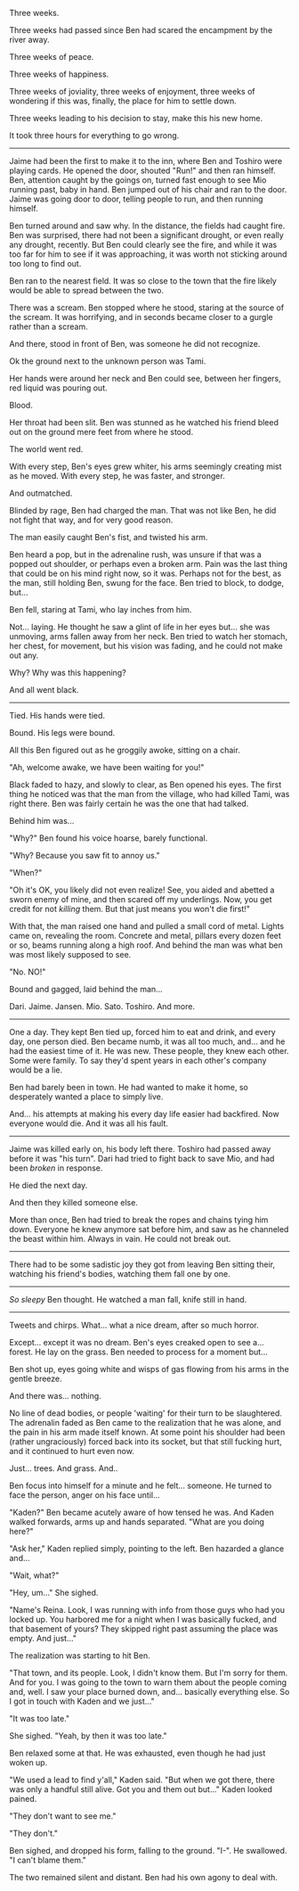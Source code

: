 Three weeks.

Three weeks had passed since Ben had scared the encampment by the river away.

Three weeks of peace.

Three weeks of happiness.

Three weeks of joviality, three weeks of enjoyment, three weeks of wondering if this was, finally, the place for him to settle down.

Three weeks leading to his decision to stay, make this his new home.

It took three hours for everything to go wrong.

***

Jaime had been the first to make it to the inn, where Ben and Toshiro were playing cards. He opened the door, shouted "Run!" and then ran himself. Ben, attention caught by the goings on, turned fast enough to see Mio running past, baby in hand. Ben jumped out of his chair and ran to the door. Jaime was going door to door, telling people to run, and then running himself.

Ben turned around and saw why. In the distance, the fields had caught fire. Ben was surprised, there had not been a significant drought, or even really any drought, recently. But Ben could clearly see the fire, and while it was too far for him to see if it was approaching, it was worth not sticking around too long to find out.

Ben ran to the nearest field. It was so close to the town that the fire likely would be able to spread between the two.

There was a scream. Ben stopped where he stood, staring at the source of the scream. It was horrifying, and in seconds became closer to a gurgle rather than a scream. 

And there, stood in front of Ben, was someone he did not recognize.

Ok the ground next to the unknown person was Tami.

Her hands were around her neck and Ben could see, between her fingers, red liquid was pouring out.

Blood.

Her throat had been slit. Ben was stunned as he watched his friend bleed out on the ground mere feet from where he stood.

The world went red.

With every step, Ben's eyes grew whiter, his arms seemingly creating mist as he moved. With every step, he was faster, and stronger.

And outmatched.

Blinded by rage, Ben had charged the man. That was not like Ben, he did not fight that way, and for very good reason.

The man easily caught Ben's fist, and twisted his arm.

Ben heard a pop, but in the adrenaline rush, was unsure if that was a popped out shoulder, or perhaps even a broken arm. Pain was the last thing that could be on his mind right now, so it was. Perhaps not for the best, as the man, still holding Ben, swung for the face. Ben tried to block, to dodge, but...

Ben fell, staring at Tami, who lay inches from him.

Not... laying. He thought he saw a glint of life in her eyes but... she was unmoving, arms fallen away from her neck. Ben tried to watch her stomach, her chest, for movement, but his vision was fading, and he could not make out any.

Why? Why was this happening?

And all went black.

***

Tied. His hands were tied.

Bound. His legs were bound.

All this Ben figured out as he groggily awoke, sitting on a chair.

"Ah, welcome awake, we have been waiting for you!"

Black faded to hazy, and slowly to clear, as Ben opened his eyes. The first thing he noticed was that the man from the village, who had killed Tami, was right there. Ben was fairly certain he was the one that had talked.

Behind him was...

"Why?" Ben found his voice hoarse, barely functional.

"Why? Because you saw fit to annoy us."

"When?"

"Oh it's OK, you likely did not even realize! See, you aided and abetted a sworn enemy of mine, and then scared off my underlings. Now, you get credit for not _killing_ them. But that just means you won't die first!"

With that, the man raised one hand and pulled a small cord of metal. Lights came on, revealing the room. Concrete and metal, pillars every dozen feet or so, beams running along a high roof. And behind the man was what ben was most likely supposed to see.

"No. NO!"

Bound and gagged, laid behind the man...

Dari. Jaime. Jansen. Mio. Sato. Toshiro. And more.

***

One a day. They kept Ben tied up, forced him to eat and drink, and every day, one person died. Ben became numb, it was all too much, and... and he had the easiest time of it. He was new. These people, they knew each other. Some were family. To say they'd spent years in each other's company would be a lie.

Ben had barely been in town. He had wanted to make it home, so desperately wanted a place to simply live.

And... his attempts at making his every day life easier had backfired. Now everyone would die. And it was all his fault.

***

Jaime was killed early on, his body left there. Toshiro had passed away before it was "his turn". Dari had tried to fight back to save Mio, and had been _broken_ in response.

He died the next day.

And then they killed someone else.

More than once, Ben had tried to break the ropes and chains tying him down. Everyone he knew anymore sat before him, and saw as he channeled the beast within him. Always in vain. He could not break out.

***

There had to be some sadistic joy they got from leaving Ben sitting their, watching his friend's bodies, watching them fall one by one.

***

_So sleepy_ Ben thought. He watched a man fall, knife still in hand.

***

Tweets and chirps. What... what a nice dream, after so much horror.

Except... except it was no dream. Ben's eyes creaked open to see a... forest. He lay on the grass. Ben needed to process for a moment but...

Ben shot up, eyes going white and wisps of gas flowing from his arms in the gentle breeze.

And there was... nothing.

No line of dead bodies, or people 'waiting' for their turn to be slaughtered. The adrenalin faded as Ben came to the realization that he was alone, and the pain in his arm made itself known. At some point his shoulder had been (rather ungraciously) forced back into its socket, but that still fucking hurt, and it continued to hurt even now.

Just... trees. And grass. And..

Ben focus into himself for a minute and he felt... someone. He turned to face the person, anger on his face until...

"Kaden?" Ben became acutely aware of how tensed he was. And Kaden walked forwards, arms up and hands separated. "What are you doing here?"

"Ask her," Kaden replied simply, pointing to the left. Ben hazarded a glance and...

"Wait, what?"

"Hey, um..." She sighed.

"Name's Reina. Look, I was running with info from those guys who had you locked up. You harbored me for a night when I was basically fucked, and that basement of yours? They skipped right past assuming the place was empty. And just..."

The realization was starting to hit Ben.

"That town, and its people. Look, I didn't know them. But I'm sorry for them. And for you. I was going to the town to warn them about the people coming and, well. I saw your place burned down, and... basically everything else. So I got in touch with Kaden and we just..."

"It was too late."

She sighed. "Yeah, by then it was too late."

Ben relaxed some at that. He was exhausted, even though he had just woken up.

"We used a lead to find y'all," Kaden said. "But when we got there, there was only a handful still alive. Got you and them out but..." Kaden looked pained.

"They don't want to see me."

"They don't."

Ben sighed, and dropped his form, falling to the ground. "I-". He swallowed. "I can't blame them."

The two remained silent and distant. Ben had his own agony to deal with.